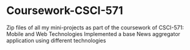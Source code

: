 # Coursework-CSCI-571

Zip files of all my mini-projects as part of the coursework of CSCI-571: Mobile and Web Technologies
Implemented a base News aggregator application using different technologies
